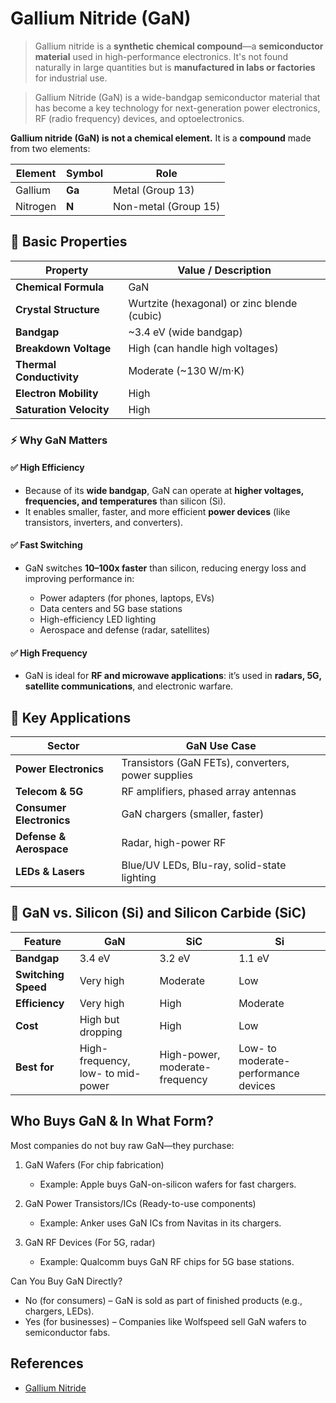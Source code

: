 # Gallium Nitride (GaN)

> Gallium nitride is a **synthetic chemical compound**—a **semiconductor material** used in high-performance electronics.
It's not found naturally in large quantities but is **manufactured in labs or factories** for industrial use.

> Gallium Nitride (GaN) is a wide-bandgap semiconductor material that has become a key technology for next-generation power electronics, RF (radio frequency) devices, and optoelectronics.


**Gallium nitride (GaN) is not a chemical element.**
It is a **compound** made from two elements:

| Element  | Symbol | Role                 |
| -------- | ------ | -------------------- |
| Gallium  | **Ga** | Metal (Group 13)     |
| Nitrogen | **N**  | Non-metal (Group 15) |


## 🧪 **Basic Properties**

| Property                 | Value / Description                         |
| ------------------------ | ------------------------------------------- |
| **Chemical Formula**     | GaN                                         |
| **Crystal Structure**    | Wurtzite (hexagonal) or zinc blende (cubic) |
| **Bandgap**              | \~3.4 eV (wide bandgap)                     |
| **Breakdown Voltage**    | High (can handle high voltages)             |
| **Thermal Conductivity** | Moderate (\~130 W/m·K)                      |
| **Electron Mobility**    | High                                        |
| **Saturation Velocity**  | High                                        |


### ⚡ **Why GaN Matters**

#### ✅ **High Efficiency**

* Because of its **wide bandgap**, GaN can operate at **higher voltages, frequencies, and temperatures** than silicon (Si).
* It enables smaller, faster, and more efficient **power devices** (like transistors, inverters, and converters).

#### ✅ **Fast Switching**

* GaN switches **10–100x faster** than silicon, reducing energy loss and improving performance in:

  * Power adapters (for phones, laptops, EVs)
  * Data centers and 5G base stations
  * High-efficiency LED lighting
  * Aerospace and defense (radar, satellites)

#### ✅ **High Frequency**

* GaN is ideal for **RF and microwave applications**: it’s used in **radars, 5G, satellite communications**, and electronic warfare.

## 🔬 **Key Applications**

| Sector                   | GaN Use Case                                       |
| ------------------------ | -------------------------------------------------- |
| **Power Electronics**    | Transistors (GaN FETs), converters, power supplies |
| **Telecom & 5G**         | RF amplifiers, phased array antennas               |
| **Consumer Electronics** | GaN chargers (smaller, faster)                     |
| **Defense & Aerospace**  | Radar, high-power RF                               |
| **LEDs & Lasers**        | Blue/UV LEDs, Blu-ray, solid-state lighting        |

## 🔄 **GaN vs. Silicon (Si) and Silicon Carbide (SiC)**

| Feature             | GaN                               | SiC                            | Si                                   |
| ------------------- | --------------------------------- | ------------------------------ | ------------------------------------ |
| **Bandgap**         | 3.4 eV                            | 3.2 eV                         | 1.1 eV                               |
| **Switching Speed** | Very high                         | Moderate                       | Low                                  |
| **Efficiency**      | Very high                         | High                           | Moderate                             |
| **Cost**            | High but dropping                 | High                           | Low                                  |
| **Best for**        | High-frequency, low- to mid-power | High-power, moderate-frequency | Low- to moderate-performance devices |

## Who Buys GaN & In What Form?

Most companies do not buy raw GaN—they purchase:

1. GaN Wafers (For chip fabrication)
    - Example: Apple buys GaN-on-silicon wafers for fast chargers.
2. GaN Power Transistors/ICs (Ready-to-use components)
    -  Example: Anker uses GaN ICs from Navitas in its chargers.

4. GaN RF Devices (For 5G, radar)
    - Example: Qualcomm buys GaN RF chips for 5G base stations.

Can You Buy GaN Directly?
-  No (for consumers) – GaN is sold as part of finished products (e.g., chargers, LEDs).
-  Yes (for businesses) – Companies like Wolfspeed sell GaN wafers to semiconductor fabs.

## References

- [Gallium Nitride](https://en.wikipedia.org/wiki/Gallium_nitride)